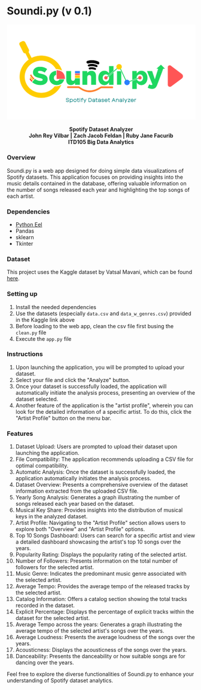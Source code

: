# Soundi.py (v 0.1)

![Soundi.py Logo](./web/images/logo.png)

<div align="center">
  <strong>Spotify Dataset Analyzer</strong><br>
  <strong>John Rey Vilbar | Zach Jacob Feldan | Ruby Jane Facurib</strong><br>
  <strong>ITD105 Big Data Analytics</strong>
</div>


### Overview
Soundi.py is a web app designed for doing simple data visualizations of Spotify datasets. This application focuses on providing insights into the music details contained in the database, offering valuable information on the number of songs released each year and highlighting the top songs of each artist.

### Dependencies
* [Python Eel](https://github.com/python-eel/Eel)
* Pandas
* sklearn
* Tkinter


### Dataset
This project uses the Kaggle dataset by Vatsal Mavani, which can be found [here](https://www.kaggle.com/datasets/vatsalmavani/spotify-dataset/data). 

### Setting up
1. Install the needed dependencies
2. Use the datasets (especially `data.csv` and `data_w_genres.csv`) provided in the Kaggle link above
2. Before loading to the web app, clean the csv file first busing the `clean.py` file
3. Execute the `app.py` file


### Instructions
1. Upon launching the application, you will be prompted to upload your dataset.
2. Select your file and click the "Analyze" button.
3. Once your dataset is successfully loaded, the application will automatically initiate the analysis process, presenting an overview of the dataset selected.
4. Another feature of the application is the "artist profile", wherein you can look for the detailed information of a specific artist. To do this, click the "Artist Profile" button on the menu bar.

### Features
1. Dataset Upload: Users are prompted to upload their dataset upon launching the application.
2. File Compatibility: The application recommends uploading a CSV file for optimal compatibility.
3. Automatic Analysis: Once the dataset is successfully loaded, the application automatically initiates the analysis process.
4. Dataset Overview: Presents a comprehensive overview of the dataset information extracted from the uploaded CSV file.
5. Yearly Song Analysis: Generates a graph illustrating the number of songs released each year based on the dataset.
6. Musical Key Share: Provides insights into the distribution of musical keys in the analyzed dataset.
7. Artist Profile: Navigating to the "Artist Profile" section allows users to explore both "Overview" and "Artist Profile" options.
8. Top 10 Songs Dashboard: Users can search for a specific artist and view a detailed dashboard showcasing the artist's top 10 songs over the years.
9. Popularity Rating: Displays the popularity rating of the selected artist.
10. Number of Followers: Presents information on the total number of followers for the selected artist.
11. Music Genre: Indicates the predominant music genre associated with the selected artist.
12. Average Tempo: Provides the average tempo of the released tracks by the selected artist.
13. Catalog Information: Offers a catalog section showing the total tracks recorded in the dataset.
14. Explicit Percentage: Displays the percentage of explicit tracks within the dataset for the selected artist.
15. Average Tempo across the years: Generates a graph illustrating the average tempo of the selected artist's songs over the years.
16. Average Loudness: Presents the average loudness of the songs over the years.
17. Acousticness: Displays the acousticness of the songs over the years.
18. Danceability: Presents the danceability or how suitable songs are for dancing over the years.

Feel free to explore the diverse functionalities of Soundi.py to enhance your understanding of Spotify dataset analytics. 

